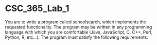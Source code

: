 # CSC_365_Lab_1
You are to write a program called schoolsearch, which implements the requested functionality. The program may be written in any programming language with which you are comfortable (Java, JavaScript, C, C++, Perl, Python, R, etc...). The program must satisfy the following requirements:
